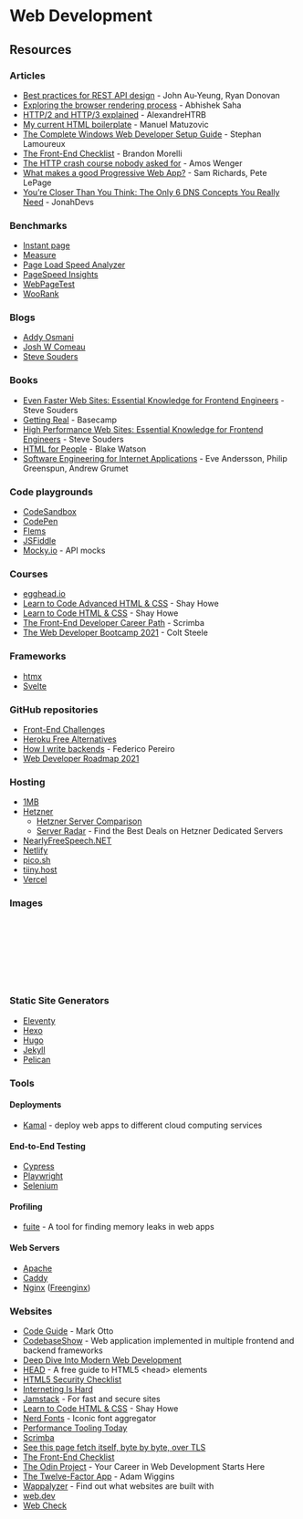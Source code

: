 # Web Development

## Resources

### Articles

* [Best practices for REST API design](https://stackoverflow.blog/2020/03/02/best-practices-for-rest-api-design/?utm_source=hackernewsletter\&utm_medium=email\&utm_term=code) - John Au-Yeung, Ryan Donovan
* [Exploring the browser rendering process](https://abhisaha.com/blog/exploring-browser-rendering-process) - Abhishek Saha
* [HTTP/2 and HTTP/3 explained](https://alexandrehtrb.github.io/posts/2024/03/http2-and-http3-explained/) - AlexandreHTRB
* [My current HTML boilerplate](https://www.matuzo.at/blog/html-boilerplate/) - Manuel Matuzovic
* [The Complete Windows Web Developer Setup Guide](https://dev.to/stephanlamoureux/the-complete-windows-developer-setup-guide-fie) - Stephan Lamoureux
* [The Front-End Checklist](https://codeburst.io/the-front-end-checklist-8b2292fdda44) - Brandon Morelli
* [The HTTP crash course nobody asked for](https://fasterthanli.me/articles/the-http-crash-course-nobody-asked-for) - Amos Wenger
* [What makes a good Progressive Web App?](https://web.dev/pwa-checklist/) - Sam Richards, Pete LePage
* [You’re Closer Than You Think: The Only 6 DNS Concepts You Really Need](https://jonahdevs.com/youre-closer-than-you-think-the-only-6-dns-concepts-you-really-need/) - JonahDevs

### Benchmarks

* [Instant page](https://instant.page/)
* [Measure](https://web.dev/measure/)
* [Page Load Speed Analyzer](https://www.internetmarketingninjas.com/tools/free-tools/pagespeed)
* [PageSpeed Insights](https://pagespeed.web.dev/)
* [WebPageTest](https://www.webpagetest.org/)
* [WooRank](https://www.woorank.com/)

### Blogs

* [Addy Osmani](https://addyosmani.com/blog/)
* [Josh W Comeau](https://www.joshwcomeau.com/)
* [Steve Souders](https://stevesouders.com/)

### Books

* [Even Faster Web Sites: Essential Knowledge for Frontend Engineers](https://www.amazon.co.uk/Even-Faster-Web-Sites-Performance/dp/0596522304) - Steve Souders
* [Getting Real](https://basecamp.com/gettingreal) - Basecamp
* [High Performance Web Sites: Essential Knowledge for Frontend Engineers](http://bedford-computing.co.uk/learning/wp-content/uploads/2016/07/Oreilly.Steve_.Souders.High_.Performance.Web_.Sites_.Sep_.2007.pdf) - Steve Souders
* [HTML for People](https://htmlforpeople.com) - Blake Watson
* [Software Engineering for Internet Applications](http://philip.greenspun.com/seia/) - Eve Andersson, Philip Greenspun, Andrew Grumet

### Code playgrounds

* [CodeSandbox](https://codesandbox.io/)
* [CodePen](https://codepen.io/)
* [Flems](https://flems.io/)
* [JSFiddle](https://jsfiddle.net/)
* [Mocky.io](https://designer.mocky.io/) - API mocks

### Courses

* [egghead.io](https://egghead.io/)
* [Learn to Code Advanced HTML & CSS](https://learn.shayhowe.com/advanced-html-css/) - Shay Howe
* [Learn to Code HTML & CSS](https://learn.shayhowe.com/html-css/) - Shay Howe
* [The Front-End Developer Career Path](https://scrimba.com/learn/frontend) - Scrimba
* [The Web Developer Bootcamp 2021](https://www.udemy.com/course/the-web-developer-bootcamp/) - Colt Steele

### Frameworks

* [htmx](https://htmx.org/)
* [Svelte](https://svelte.dev/)

### GitHub repositories

* [Front-End Challenges](https://github.com/felipefialho/frontend-challenges)
* [Heroku Free Alternatives](https://github.com/Engagespot/heroku-free-alternatives)
* [How I write backends](https://github.com/fpereiro/backendlore) - Federico Pereiro
* [Web Developer Roadmap 2021](https://github.com/kamranahmedse/developer-roadmap)

### Hosting

* [1MB](https://1mb.co)
* [Hetzner](https://www.hetzner.com/)
  * [Hetzner Server Comparison](https://achromatic.dev/blog/hetzner-server-comparison)
  * [Server Radar](https://radar.iodev.org/) - Find the Best Deals on Hetzner Dedicated Servers
* [NearlyFreeSpeech.NET](https://www.nearlyfreespeech.net/)
* [Netlify](https://www.netlify.com/)
* [pico.sh](https://pico.sh/)
* [tiiny.host](https://tiiny.host/)
* [Vercel](https://vercel.com/)

### Images

<figure><img src="../../.gitbook/assets/12 Tips for API Security.png" alt=""><figcaption></figcaption></figure>

<figure><img src="../../.gitbook/assets/A Cheatsheet to Build Secure API.gif" alt=""><figcaption></figcaption></figure>

<figure><img src="../../.gitbook/assets/Cheatsheet on Comparing API Architectural Styles.gif" alt=""><figcaption></figcaption></figure>

<figure><img src="../../.gitbook/assets/Frontend Performance Cheatsheet.gif" alt=""><figcaption></figcaption></figure>

<figure><img src="../../.gitbook/assets/Full Stack Developer Roadmap.gif" alt=""><figcaption></figcaption></figure>

<figure><img src="../../.gitbook/assets/JSON Web Token.jpeg" alt=""><figcaption></figcaption></figure>

<figure><img src="../../.gitbook/assets/Top 9 HTTP Request Methods.gif" alt=""><figcaption></figcaption></figure>

<figure><img src="../../.gitbook/assets/Typical Architecture of a Web Application.gif" alt=""><figcaption></figcaption></figure>

<figure><img src="../../.gitbook/assets/Why are CDN so popular.gif" alt=""><figcaption></figcaption></figure>

### Static Site Generators

* [Eleventy](https://www.11ty.dev/)
* [Hexo](https://hexo.io/)
* [Hugo](https://gohugo.io/)
* [Jekyll](https://jekyllrb.com/)
* [Pelican](https://getpelican.com/)

### Tools

#### Deployments

* [Kamal](https://kamal-deploy.org/) - deploy web apps to different cloud computing services

#### End-to-End Testing

* [Cypress](https://www.cypress.io/)
* [Playwright](https://playwright.dev/)
* [Selenium](https://www.selenium.dev/)

#### Profiling

* [fuite](https://github.com/nolanlawson/fuite) - A tool for finding memory leaks in web apps

#### Web Servers

* [Apache](https://httpd.apache.org/)
* [Caddy](https://caddyserver.com/)
* [Nginx](https://www.nginx.com/) ([Freenginx](https://freenginx.org/))

### Websites

* [Code Guide](https://codeguide.co/) - Mark Otto
* [CodebaseShow](https://codebase.show/) - Web application implemented in multiple frontend and backend frameworks
* [Deep Dive Into Modern Web Development](https://fullstackopen.com/en/)
* [HEAD](https://htmlhead.dev/) - A free guide to HTML5 \<head> elements
* [HTML5 Security Checklist](https://html5sec.org/)
* [Interneting Is Hard](https://internetingishard.netlify.app/)
* [Jamstack](https://jamstack.org/) - For fast and secure sites
* [Learn to Code HTML & CSS](https://learn.shayhowe.com/) - Shay Howe
* [Nerd Fonts](https://www.nerdfonts.com/) - Iconic font aggregator
* [Performance Tooling Today](https://www.perf-tooling.today/)
* [Scrimba](https://scrimba.com/allcourses?price=free)
* [See this page fetch itself, byte by byte, over TLS](https://subtls.pages.dev/)
* [The Front-End Checklist](https://frontendchecklist.io/)
* [The Odin Project](https://www.theodinproject.com/) - Your Career in Web Development Starts Here
* [The Twelve-Factor App](https://12factor.net/) - Adam Wiggins
* [Wappalyzer](https://www.wappalyzer.com/) - Find out what websites are built with
* [web.dev](https://web.dev/)
* [Web Check](https://v1.web-check.xyz)
